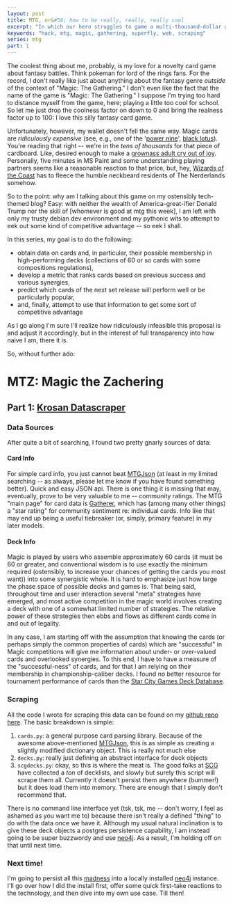 ```yaml
---
layout: post
title: MTG, or&#58; how to be really, really, really cool
excerpt: "In which our hero struggles to game a multi-thousand-dollar game about goblins"
keywords: "hack, mtg, magic, gathering, superfly, web, scraping"
series: mtg
part: 1
---
```


The coolest thing about me, probably, is my love for a novelty card game about fantasy battles. Think pokeman for lord of the rings fans. For the record, I don't really like just about anything about the fantasy genre *outside* of the context of "Magic: The Gathering." I don't even like the fact that the name of the game is "Magic: The Gathering." I suppose I'm trying too hard to distance myself from the game, here; playing a little too cool for school. So let me just drop the coolness factor on down to 0 and bring the realness factor up to 100: I love this silly fantasy card game.

Unfortunately, however, my wallet doesn't fell the same way. Magic cards are *ridiculously expensive* (see, e.g., one of the '[power nine](https://en.wikipedia.org/wiki/Power_Nine)', [black lotus](http://www.mtgprice.com/sets/Alpha/Black_Lotus)). You're reading that right -- we're in the *tens of thousands* for that piece of cardboard. Like, desired enough to make a [grownass adult cry out of joy](https://youtu.be/WRxCeO2KIS8?t=8m18s). Personally, five minutes in MS Paint and some understanding playing partners seems like a reasonable reaction to that price, but, hey, [Wizards of the Coast](http://company.wizards.com/) has to fleece the humble neckbeard residents of The Nerderlands somehow.

So to the point: why am I talking about this game on my ostensibly tech-themed blog? Easy: with neither the wealth of America-great-ifier Donald Trump nor the skill of [whomever is good at mtg this week], I am left with only my trusty debian dev environment and my pythonic wits to attempt to eek out some kind of competitive advantage -- so eek I shall.

In this series, my goal is to do the following:

+ obtain data on cards and, in particular, their possible membership in high-performing decks (collections of 60 or so cards with some compositions regulations),
+ develop a metric that ranks cards based on previous success and various synergies,
+ predict which cards of the next set release will perform well or be particularly popular,
+ and, finally, attempt to use that information to get some sort of competitive advantage

As I go along I'm sure I'll realize how ridiculously infeasible this proposal is and adjust it accordingly, but in the interest of full transparency into how naive I am, there it is.

So, without further ado:


# MTZ: Magic the Zachering

## Part 1: [Krosan Datascraper](http://gatherer.wizards.com/Pages/Card/Details.aspx?multiverseid=109684)

### Data Sources
After quite a bit of searching, I found two pretty gnarly sources of data:

#### Card Info
For simple card info, you just cannot beat [MTGJson](http://mtgjson.com/) (at least in my limited searching -- as always, please let me know if you have found something better). Quick and easy JSON api. There is one thing it is missing that may, eventually, prove to be very valuable to me -- community ratings. The MTG "main page" for card data is [Gatherer](http://gatherer.wizards.com/Pages/Default.aspx), which has (among many other things) a "star rating" for community sentiment re: individual cards. Info like that may end up being a useful tiebreaker (or, simply, primary feature) in my later models.

#### Deck Info
Magic is played by users who assemble approximately 60 cards (it must be 60 or greater, and conventional wisdom is to use exactly the minimum required (ostensibly, to increase your chances of getting the cards you most want)) into some synergistic whole. It is hard to emphasize just how large the phase space of possible decks and games is. That being said, throughout time and user interaction several "meta" strategies have emerged, and most active competition in the magic world involves creating a deck with one of a somewhat limited number of strategies. The relative power of these strategies then ebbs and flows as different cards come in and out of legality.

In any case, I am starting off with the assumption that knowing the cards (or perhaps simply the common properties of cards) which are "successful" in Magic competitions will give me information about under- or over-valued cards and overlooked synergies. To this end, I have to have a measure of the "successful-ness" of cards, and for that I am relying on their membership in championship-caliber decks. I found no better resource for tournament performance of cards than the [Star City Games Deck Database](http://sales.starcitygames.com//deckdatabase/deckshow.php?).

### Scraping

All the code I wrote for scraping this data can be found on my [github repo here](https://github.com/RZachLamberty/mtg_data). The basic breakdown is simple:

1. `cards.py`: a general purpose card parsing library. Because of the awesome above-mentioned [MTGJson](http://mtgjson.com), this is as simple as creating a slightly modified dictionary object. This is really not much else
2. `decks.py`: really just defining an abstract interface for deck objects
3. `scgdecks.py`: okay, so this is where the meat is. The good folks at [SCG](http://www.starcitygames.com/) have collected a *ton* of decklists, and slowly but surely this script will scrape them all. Currently it doesn't persist them anywhere (bummer!) but it does load them into memory. There are enough that I simply don't recommend that.

There is no command line interface yet (tsk, tsk, me -- don't worry, I feel as ashamed as you want me to) because there isn't really a defined "thing" to do with the data once we have it. Although my usual natural inclination is to give these deck objects a postgres persistence capability, I am instead going to be super buzzwordy and use [neo4j](http://neo4j.com/). As a result, I'm holding off on that until next time.

### Next time!
I'm going to persist all this [madness](http://mtgsalvation.gamepedia.com/Madness) into a locally installed [neo4j](http://neo4j.com/) instance. I'll go over how I did the install first, offer some quick first-take reactions to the technology, and then dive into my own use case. Till then!

